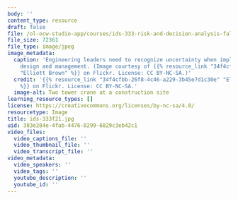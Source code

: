 ```yaml
---
body: ''
content_type: resource
draft: false
file: /ol-ocw-studio-app/courses/ids-333-risk-and-decision-analysis-fall-2021/ids-333f21.jpg
file_size: 72361
file_type: image/jpeg
image_metadata:
  caption: 'Engineering leaders need to recognize uncertainty when implementing system
    design and management. (Image courtesy of {{% resource_link "34f4cfbb-26f8-4c46-a229-3b45e7d1c30e"
    "Elliott Brown" %}} on Flickr. License: CC BY-NC-SA.)'
  credit: '{{% resource_link "34f4cfbb-26f8-4c46-a229-3b45e7d1c30e" "Elliott Brown"
    %}} on Flickr. License: CC BY-NC-SA.'
  image-alt: Two tower crane at a construction site
learning_resource_types: []
license: https://creativecommons.org/licenses/by-nc-sa/4.0/
resourcetype: Image
title: ids-333f21.jpg
uid: 383e284e-4fab-4476-8299-6829c3eb42c1
video_files:
  video_captions_file: ''
  video_thumbnail_file: ''
  video_transcript_file: ''
video_metadata:
  video_speakers: ''
  video_tags: ''
  youtube_description: ''
  youtube_id: ''
---
```


